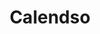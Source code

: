 ---
git: https://github.com/calendso/calendso
logohandle: calendso
sort: calendso
title: Calendso
twitter: https://x.com/calendso
website: https://calendso.com/
---